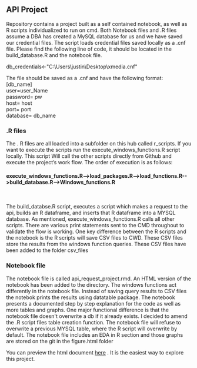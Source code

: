 ## API Project
Repository contains a project built as a self contained notebook, as well as R scripts individualized to run on cmd. Both Notebook files and .R files assume a DBA has created a MySQL database for us and we have saved our credential files. The script loads credential files saved locally as a .cnf file. Please find the following line of code, it should be located in the build_database.R and the notebook file. 

db_credentials<-"C:\\Users\\justin\\Desktop\\xmedia.cnf"

The file should be saved as a .cnf and have the following format: <br />
[db_name]<br />
user=user_Name<br />
password= pw <br />
host= host <br />
port= port <br />
database= db_name <br /> 


### .R files
The . R files are all loaded into a subfolder on this hub called r_scripts. If you want to execute the scripts run the execute_windows_functions.R script locally. This script Will call the other scripts directly from Github and execute the project’s work flow. The order of execution is as follows:

####  execute_windows_functions.R-->load_packages.R-->load_functions.R-->build_database.R-->Windows_functions.R
<br />
 
The build_databse.R script, executes a script which makes a request to the api, builds an R dataframe, and inserts that R dataframe into a MYSQL database. As mentioned, execute_windows_functions.R calls all other scripts. There are various print statements sent to the CMD throughout to validate the flow is working. One key difference between the  R scripts and the notebook is the R scripts will save CSV files to CWD. These CSV files store the results from the windows function queries.  These CSV files have been added to the folder csv_files


### Notebook file
The notebook file is called api_request_project.rmd. An HTML version of the notebook has been added to the directory. The windows functions act differently in the notebook file. Instead of saving query results to CSV files the notebok prints the results using datatable package.	The notebook presents a documented step by step explanation for the code as well as more tables and graphs. One major functional difference is that the notebook file doesn't overwrite a db if it already exists. I decided to amend the .R script files table creation function.  The notebook file will refuse to overwrite a previous MYSQL table, where the R script will overwrite by default. The notebook file includes an EDA in R section and those graphs are stored on the git in the figure.html folder


You can preview the html document [here](http://rpubs.com/justin_herman_42/521061) . It is the easiest way to explore this project.

